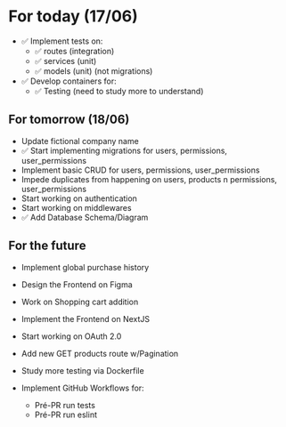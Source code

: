 # For today (17/06)

- ✅ Implement tests on:
  - ✅ routes (integration)
  - ✅ services (unit)
  - ✅ models (unit) (not migrations)
- ✅ Develop containers for:
  - ✅ Testing (need to study more to understand)

## For tomorrow (18/06)

- Update fictional company name
- ✅ Start implementing migrations for users, permissions, user_permissions
- Implement basic CRUD for users, permissions, user_permissions
- Impede duplicates from happening on users, products n permissions, user_permissions
- Start working on authentication
- Start working on middlewares
- ✅ Add Database Schema/Diagram

## For the future

- Implement global purchase history
- Design the Frontend on Figma
- Work on Shopping cart addition
- Implement the Frontend on NextJS
- Start working on OAuth 2.0
- Add new GET products route w/Pagination

- Study more testing via Dockerfile
- Implement GitHub Workflows for:
  - Pré-PR run tests
  - Pré-PR run eslint